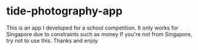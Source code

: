 # tide-photography-app
This is an app I developed for a school competition. It only works for Singapore due to constraints such as money
If you're not from Singapore, try not to use this. Thanks and enjoy
